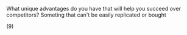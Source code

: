 What unique advantages do you have that will help you succeed over competitors?
Someting that can't be easily replicated or bought

(9)